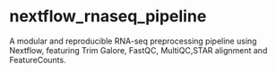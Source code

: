 # nextflow_rnaseq_pipeline
A modular and reproducible RNA-seq preprocessing pipeline using Nextflow, featuring Trim Galore, FastQC, MultiQC,STAR alignment and FeatureCounts.
